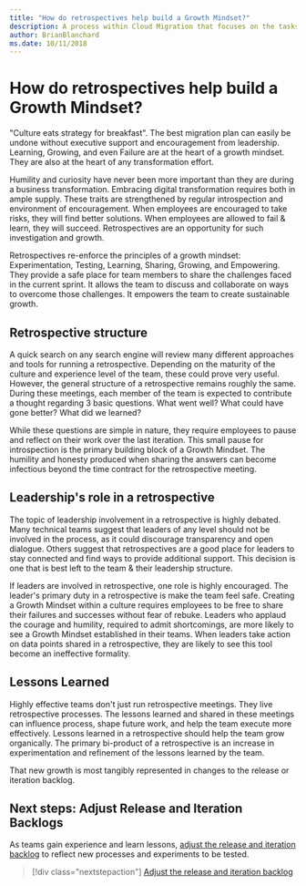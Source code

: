 ```yaml
---
title: "How do retrospectives help build a Growth Mindset?"
description: A process within Cloud Migration that focuses on the tasks of migrating workloads to the cloud
author: BrianBlanchard
ms.date: 10/11/2018
---
```


# How do retrospectives help build a Growth Mindset?

"Culture eats strategy for breakfast". The best migration plan can easily be undone without executive support and encouragement from leadership. Learning, Growing, and even Failure are at the heart of a growth mindset. They are also at the heart of any transformation effort.

Humility and curiosity have never been more important than they are during a business transformation. Embracing digital transformation requires both in ample supply. These traits are strengthened by regular introspection and environment of encouragement. When employees are encouraged to take risks, they will find better solutions. When employees are allowed to fail & learn, they will succeed. Retrospectives are an opportunity for such investigation and growth.

Retrospectives re-enforce the principles of a growth mindset: Experimentation, Testing, Learning, Sharing, Growing, and Empowering. They provide a safe place for team members to share the challenges faced in the current sprint. It allows the team to discuss and collaborate on ways to overcome those challenges. It empowers the team to create sustainable growth.

## Retrospective structure

A quick search on any search engine will review many different approaches and tools for running a retrospective. Depending on the maturity of the culture and experience level of the team, these could prove very useful. However, the general structure of a retrospective remains roughly the same. During these meetings, each member of the team is expected to contribute a thought regarding 3 basic questions. What went well? What could have gone better? What did we learned?

While these questions are simple in nature, they require employees to pause and reflect on their work over the last iteration. This small pause for introspection is the primary building block of a Growth Mindset. The humility and honesty produced when sharing the answers can become infectious beyond the time contract for the retrospective meeting.

## Leadership's role in a retrospective

The topic of leadership involvement in a retrospective is highly debated. Many technical teams suggest that leaders of any level should not be involved in the process, as it could discourage transparency and open dialogue. Others suggest that retrospectives are a good place for leaders to stay connected and find ways to provide additional support. This decision is one that is best left to the team & their leadership structure.

If leaders are involved in retrospective, one role is highly encouraged. The leader's primary duty in a retrospective is make the team feel safe. Creating a Growth Mindset within a culture requires employees to be free to share their failures and successes without fear of rebuke. Leaders who applaud the courage and humility, required to admit shortcomings, are more likely to see a Growth Mindset established in their teams. When leaders take action on data points shared in a retrospective, they are likely to see this tool become an ineffective formality.

## Lessons Learned

Highly effective teams don't just run retrospective meetings. They live retrospective processes. The lessons learned and shared in these meetings can influence process, shape future work, and help the team execute more effectively. Lessons learned in a retrospective should help the team grow organically. The primary bi-product of a retrospective is an increase in experimentation and refinement of the lessons learned by the team.

That new growth is most tangibly represented in changes to the release or iteration backlog.

## Next steps: Adjust Release and Iteration Backlogs

As teams gain experience and learn lessons, [adjust the release and iteration backlog](iteration-release-backlog.md) to reflect new processes and experiments to be tested.

> [!div class="nextstepaction"]
> [Adjust the release and iteration backlog](iteration-release-backlog.md)